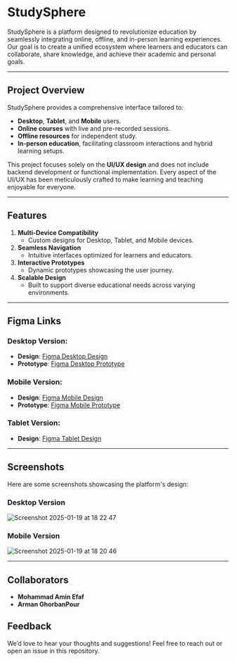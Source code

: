 # StudySphere

StudySphere is a platform designed to revolutionize education by seamlessly integrating online, offline, and in-person learning experiences. Our goal is to create a unified ecosystem where learners and educators can collaborate, share knowledge, and achieve their academic and personal goals.

---

## Project Overview

StudySphere provides a comprehensive interface tailored to:
- **Desktop**, **Tablet**, and **Mobile** users.
- **Online courses** with live and pre-recorded sessions.
- **Offline resources** for independent study.
- **In-person education**, facilitating classroom interactions and hybrid learning setups.

This project focuses solely on the **UI/UX design** and does not include backend development or functional implementation. Every aspect of the UI/UX has been meticulously crafted to make learning and teaching enjoyable for everyone.

---

## Features

1. **Multi-Device Compatibility**
   - Custom designs for Desktop, Tablet, and Mobile devices.
2. **Seamless Navigation**
   - Intuitive interfaces optimized for learners and educators.
3. **Interactive Prototypes**
   - Dynamic prototypes showcasing the user journey.
4. **Scalable Design**
   - Built to support diverse educational needs across varying environments.

---

## Figma Links

### Desktop Version:
- **Design**: [Figma Desktop Design](https://www.figma.com/design/CivnJEqpWdTXe5ldGoBsXV/Desktop-and-Draft?node-id=20-2&t=bggBBrvoKjHYNMMO-1)
- **Prototype**: [Figma Desktop Prototype](https://www.figma.com/proto/CivnJEqpWdTXe5ldGoBsXV/Desktop-and-Draft?node-id=20-2&t=bggBBrvoKjHYNMMO-1)

### Mobile Version:
- **Design**: [Figma Mobile Design](https://www.figma.com/design/hLlqujbFIAdwbumDtgXFbj/Mobile-and-Draft?node-id=20-2&t=3Vi4mMMVsmN6mnO7-1)
- **Prototype**: [Figma Mobile Prototype](https://www.figma.com/proto/hLlqujbFIAdwbumDtgXFbj/Mobile-and-Draft?node-id=20-2&t=3Vi4mMMVsmN6mnO7-1)

### Tablet Version:
- **Design**: [Figma Tablet Design](https://www.figma.com/design/Ug6yGjokCea9dnZaq7XRov/Tablet-and-Draft?node-id=20-2&t=2fW4n23KzUrfXJ21-1)

---

## Screenshots

Here are some screenshots showcasing the platform's design:

### Desktop Version
![Screenshot 2025-01-19 at 18 22 47](https://github.com/user-attachments/assets/8c3e41df-1079-4eb1-b452-0c1a9a8b7b27)

### Mobile Version
![Screenshot 2025-01-19 at 18 20 46](https://github.com/user-attachments/assets/568f0dd4-80fa-42b8-a7c4-3c96aafc3389)

---

## Collaborators

- **Mohammad Amin Efaf**
- **Arman GhorbanPour**


## Feedback

We’d love to hear your thoughts and suggestions! Feel free to reach out or open an issue in this repository.
